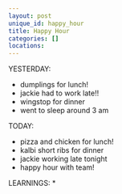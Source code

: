 ```yaml
---
layout: post
unique_id: happy_hour
title: Happy Hour
categories: []
locations: 
---
```


YESTERDAY:
* dumplings for lunch!
* jackie had to work late!!
* wingstop for dinner
* went to sleep around 3 am

TODAY:
* pizza and chicken for lunch!
* kalbi short ribs for dinner
* jackie working late tonight
* happy hour with team!

LEARNINGS:
* 
